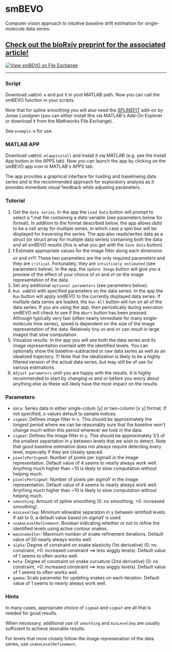 # smBEVO
Computer vision approach to intuitive baseline drift estimation for single-molecule data series.

## [Check out the bioRxiv preprint for the associated article!](https://doi.org/10.1101/2021.11.12.468397)

[![View smBEVO on File Exchange](https://www.mathworks.com/matlabcentral/images/matlab-file-exchange.svg)](https://www.mathworks.com/matlabcentral/fileexchange/101904-smbevo)

---

### Script

Download `smBEVO.m` and put it in yout MATLAB path. Now you can call the smBEVO function in your scripts.

Note that for spline smoothing you will also need the [SPLINEFIT](https://www.mathworks.com/matlabcentral/fileexchange/71225-splinefit/) add-on by Jonas Lundgren (you can either install this via MATLAB's Add-On Explorer or download it from the Mathworks File Exchange).

See `example.m` for use.

### MATLAB APP

Download `smBEVO.mlappinstall` and install it via MATLAB (e.g. see the Install App button in the APPS tab). Now you can launch the app by clicking on the smBEVO app icon in MATLAB's APPS tab.

The app provides a graphical interface for loading and baselineing data series and is the recommended approach for exploratory analysis as it provides immediate visual feedback while adjusting parameters.

### Tutorial

1. Get the `data series`. In the app the `Load Data` button will prompt to select a \*.mat file containing a *data* variable (see parameters below for format). In addition to the format described below, the app allows *data* to be a cell array for multiple series, in which case a spin box will be displayed for traversing the series. The app also reads/writes data as a struct (or struct array for multiple data series) containing both the data and all smBEVO results (this is what you get with the `Save Data` button).
2. :exclamation: Estimate appropriate values for the image filter along each dimension `σX` and `σY`!!! These two parameters are the only required parameters and they are `critical`. Fortunately, they are `intuitively estimated` (see parameters below). In the app, the `Update Image` button will give you a preview of the effect of your choice of `σX` and `σY` on the image representation of the data.
3. Set any additional `optional parameters` (see parameters below).
4. `Run smBEVO` with specified parameters on the data series. In the app the `Run` button will apply smBEVO to the currently displayed data series. If multiple data series are loaded, the `Run All` button will run on all of the data series. If you are using the app, then periodically during execution smBEVO will check to see if the `Abort` button has been pressed. Although typically very fast (often nearly immediate for many single-molecule time series), speed is dependent on the size of the image representation of the data. Relatively tiny `σX` and `σY` can result in large images that slow computation.
5. Visualize results. In the app you will see both the data series and its image representaiton overlaid with the identified levels. You can optionally show the baseline-subtracted or raw data series as well as an idealized trajectory. !!! Note that the idealization is likely to be a highly filtered version of the actual data series, but may still be of use for various estimations.
6. `Adjust parameters` until you are happy with the results. It is highly recommended to start by changing `σX` and `σY` before you worry about anything else as these will likely have the most impact on the results.

### Parameters

* `data`: Series data in either single-colum [y] or two-column [x y] format. If not specified, x-values default to sample indices.
* `sigmaX`: Defines image filter in x. This should be approximately the longest period where we can be reasonably sure that the baseline won't change much within this period wherever we look in the data.
* `sigmaY`: Defines the image filter in y. This should be approximately 1/3 of the smallest separtation in y between levels that we wish to detect. Note that good baseline estimation does not always require detecting every level, especially if they are closely spaced.
* `pixelsPerSigmaX`: Number of pixels per sigmaX in the image representation. Default value of 4 seems to nearly always work well. Anything much higher than ~10 is likely to slow computation without helping much.
* `pixelsPerSigmaY`: Number of pixels per sigmaY in the image representation. Default value of 4 seems to nearly always work well. Anything much higher than ~10 is likely to slow computation without helping much.
* `smoothing`: Amount of spline smoothing (0: no smoothing, >0: increased smoothing).
* `minLevelSep`: Minimum allowable separation in y between ientified levels. If set to 0, a default value based on sigmaY is used.
* `snakeLevelRefinement`: Boolean indicating whether or not to refine the identified levels using active contour snakes.
* `maxSnakeIter`: Maximum number of snake refinement iterations. Default value of 50 nearly always works well.
* `alpha`: Degree of constraint on snake elasticity (1st derivative) (0: no constraint, >0: increased constraint ==> less wiggly levels). Default value of 1 seems to often works well.
* `beta`: Degree of constraint on snake curvature (2nd derivative) (0: no constraint, >0: increased constraint ==> less wiggly levels). Default value of 1 seems to often works well.
* `gamma`: Scale parameter for updating snakes on each iteration. Default value of 1 seems to nearly always work well.

### Hints

In many cases, appropriate choice of `sigmaX` and `sigmaY` are all that is needed for good results.

When necessary, additional use of `smoothing` and `minLevelSep` are usually sufficient to achieve desirable results.

For levels that more closely follow the image represenation of the data series, use `snakeLevelRefinement`.

